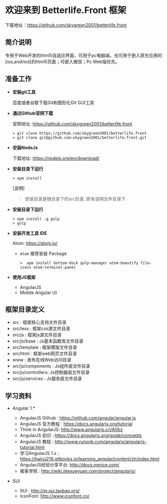# 欢迎来到 Betterlife.Front 框架

下载地址：https://github.com/skygreen2001/betterlife.front

## 简介说明

专用于Web开发的html5自适应界面，可用于pc电脑端，也可用于嵌入原生应用的[ios,andriod]的html5页面；可嵌入微信；Pc Web端优先。

## 准备工作

* **安装git工具**

  百度或者谷歌下载Git和图形化Git GUI工具

* **通过Github官网下载**

  官网地址: https://github.com/skygreen2001/betterlife.front
  ```
  > git clone https://github.com/skygreen2001/betterlife.front
  > git clone git@github.com:skygreen2001/betterlife.front.git
  ```

* **安装NodeJs**

  下载地址: https://nodejs.org/en/download/

* **安装目录下运行**

  ```
  > npm install
  ```
  [说明]
  > 安装目录是根目录下的src目录, 即本说明文件目录下


* **安装目录下运行**

  ```
  > npm install -g gulp
  > gulp
  ```

* **安装开发工具 IDE**

  Atom: https://atom.io/

  - `Atom` 推荐安装 Package

    ```
    >  apm install bottom-dock gulp-manager atom-beautify file-icons atom-terminal-panel
    ```

* **使用JS框架**

  - AngularJS
  - Mobile Angular UI


## 框架目录定义

* src          : 框架核心支持文件目录
* src/less     : 框架css源文件目录
* src/js       : 框架js源文件目录
* src/js/base  : Js基本函数库文件目录
* src/template : 框架模版文件目录
* src/html     : 框架web网页文件目录
* www          : 发布在线Web访问目录
* src/js/components : Js组件层文件目录
* src/js/controllers: Js控制器层文件目录
* src/js/services   : Js服务层文件目录


## 学习资料

- Angular 1.*
  * AngularJS Github  : https://github.com/angular/angular.js
  * AngularJS 官方教程 : https://docs.angularjs.org/tutorial
  * Think in AngularJS: http://www.angularjs.cn/A0bz
  * AngularJS 初识     : https://docs.angularjs.org/guide/concepts
  * AngularJS 教程     : http://www.runoob.com/angularjs/angularjs-tutorial.html
  * 学习AngularJS 1.x  : https://hairui219.gitbooks.io/learning_angular/content/zh/index.html
  * AngularJS经验分享平台: http://docs.ngnice.com/
  * 极客学院            : http://wiki.jikexueyuan.com/project/angularjs/

- SUI
  * SUI     : http://m.sui.taobao.org/
  * IconFont: http://www.iconfont.cn/
